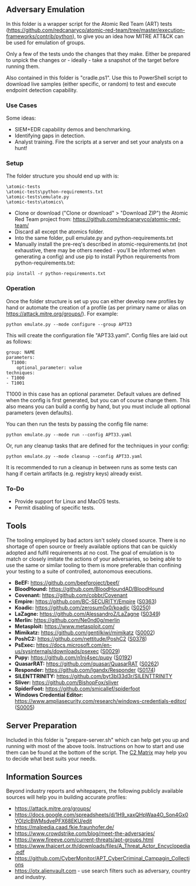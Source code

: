 ## Adversary Emulation

In this folder is a wrapper script for the Atomic Red Team (ART) tests (https://github.com/redcanaryco/atomic-red-team/tree/master/execution-frameworks/contrib/python), to give you an idea how MITRE ATT&CK can be used for emulation of groups.  

Only a few of the tests undo the changes that they make. Either be prepared to unpick the changes or - ideally - take a snapshot of the target before running them.  

Also contained in this folder is "cradle.ps1". Use this to PowerShell script to download live samples (either specific, or random) to test and execute endpoint detection capability.

### Use Cases
Some ideas:
- SIEM+EDR capability demos and benchmarking.  
- Identifying gaps in detection.  
- Analyst training. Fire the scripts at a server and set your analysts on a hunt!  

### Setup
The folder structure you should end up with is:
```
\atomic-tests
\atomic-tests\python-requirements.txt
\atomic-tests\emulate.py
\atomic-tests\atomics\
```

- Clone or download ("Clone or download" > "Download ZIP") the Atomic Red Team project from: https://github.com/redcanaryco/atomic-red-team/  
- Discard all except the atomics folder.  
- Into the same folder, pull emulate.py and python-requirements.txt
- Manually install the pre-req's described in atomic-requirements.txt (not exhaustive, there may be others needed - you'll be informed when generating a config) and use pip to install Python requirements from python-requirements.txt:
```
pip install -r python-requirements.txt
```

### Operation
Once the folder structure is set up you can either develop new profiles by hand or automate the creation of a profile (as per primary name or alias on https://attack.mitre.org/groups/). For example:
```
python emulate.py --mode configure --group APT33
```
This will create the configuration file "APT33.yaml". Config files are laid out as follows:
```
group: NAME
parameters:
  T1000:
    optional_parameter: value
techniques:
- T1000
- T1001
```
T1000 in this case has an optional parameter. Default values are defined when the config is first generated, but you can of course change them. This also means you can build a config by hand, but you must include all optional parameters (even defaults).  

You can then run the tests by passing the config file name:
```
python emulate.py --mode run --config APT33.yaml
```
Or, run any cleanup tasks that are defined for the techniques in your config:
```
python emulate.py --mode cleanup --config APT33.yaml
```
It is recommended to run a cleanup in between runs as some tests can hang if certain artifacts (e.g. registry keys) already exist.
### To-Do
- Provide support for Linux and MacOS tests.  
- Permit disabling of specific tests.  

## Tools
The tooling employed by bad actors isn't solely closed source. There is no shortage of open source or freely available options that can be quickly adopted and fulfil requirements at no cost. The goal of emulation is to match or closely imitate the actions of your adversaries, so being able to use the same or similar tooling to them is more preferable than confining your testing to a suite of controlled, autonomous executions.
- **BeEF:** https://github.com/beefproject/beef/  
- **BloodHound:** https://github.com/BloodHoundAD/BloodHound  
- **Covenant:** https://github.com/cobbr/Covenant  
- **Empire:** https://github.com/BC-SECURITY/Empire ([S0363](https://attack.mitre.org/software/S0363/))  
- **Koadic:** https://github.com/zerosum0x0/koadic ([S0250](https://attack.mitre.org/software/S0250/))  
- **LaZagne:** https://github.com/AlessandroZ/LaZagne ([S0349](https://attack.mitre.org/software/S0349/))  
- **Merlin:** https://github.com/Ne0nd0g/merlin  
- **Metasploit:** https://www.metasploit.com/  
- **Mimikatz:** https://github.com/gentilkiwi/mimikatz ([S0002](https://attack.mitre.org/software/S0002/))  
- **PoshC2:** https://github.com/nettitude/PoshC2 ([S0378](https://attack.mitre.org/software/S0378/))  
- **PsExec:** https://docs.microsoft.com/en-us/sysinternals/downloads/psexec ([S0029](https://attack.mitre.org/software/S0029/))  
- **Pupy:** https://github.com/n1nj4sec/pupy ([S0192](https://attack.mitre.org/software/S0192/))  
- **QuasarRAT:** https://github.com/quasar/QuasarRAT ([S0262](https://attack.mitre.org/software/S0262/))  
- **Responder:** https://github.com/lgandx/Responder ([S0174](https://attack.mitre.org/software/S0174/))  
- **SILENTTRINITY:** https://github.com/byt3bl33d3r/SILENTTRINITY  
- **Sliver:** https://github.com/BishopFox/sliver  
- **SpiderFoot:** https://github.com/smicallef/spiderfoot  
- **Windows Credential Editor:** https://www.ampliasecurity.com/research/windows-credentials-editor/ ([S0005](https://attack.mitre.org/software/S0005/))  

## Server Preparation
Included in this folder is "prepare-server.sh" which can help get you up and running with most of the above tools. Instructions on how to start and use them can be found at the bottom of the script.  The [C2 Matrix](https://www.thec2matrix.com/) may help you to decide what best suits your needs.

## Information Sources
Beyond industry reports and whitepapers, the following publicly available sources will help you in building accurate profiles:
- https://attack.mitre.org/groups/  
- https://docs.google.com/spreadsheets/d/1H9_xaxQHpWaa4O_Son4Gx0YOIzlcBWMsdvePFX68EKU/edit  
- https://malpedia.caad.fkie.fraunhofer.de/  
- https://www.crowdstrike.com/blog/meet-the-adversaries/  
- https://www.fireeye.com/current-threats/apt-groups.html  
- https://www.thaicert.or.th/downloads/files/A_Threat_Actor_Encyclopedia.pdf  
- https://github.com/CyberMonitor/APT_CyberCriminal_Campagin_Collections  
- https://otx.alienvault.com - use search filters such as adversary, country and industry.  